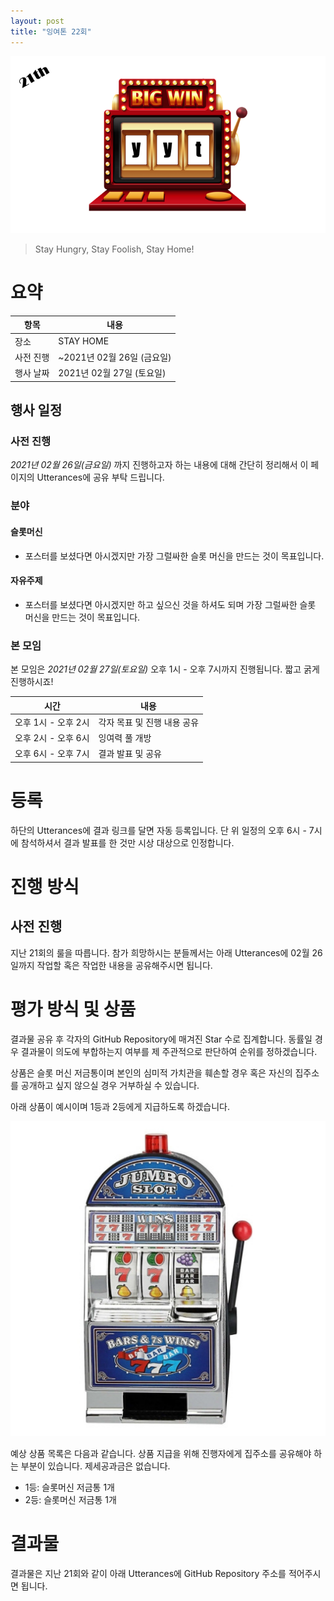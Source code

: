 ```yaml
---
layout: post
title: "잉여톤 22회"
---
```


![poster](/images/22/yyt-poster.png)

> Stay Hungry, Stay Foolish, Stay Home!


# 요약

| 항목      | 내용                       |
| --------- | -------------------------- |
| 장소      | STAY HOME                  |
| 사전 진행 | ~2021년 02월 26일 (금요일) |
| 행사 날짜 | 2021년 02월 27일 (토요일)  |

## 행사 일정

### 사전 진행

_2021년 02월 26일(금요일)_ 까지 진행하고자 하는 내용에 대해 간단히 정리해서 이 페이지의 Utterances에 공유 부탁 드립니다.

### 분야

#### 슬롯머신

- 포스터를 보셨다면 아시겠지만 가장 그럴싸한 슬롯 머신을 만드는 것이 목표입니다.

#### 자유주제

- 포스터를 보셨다면 아시겠지만 하고 싶으신 것을 하셔도 되며 가장 그럴싸한 슬롯 머신을 만드는 것이 목표입니다.

### 본 모임

본 모임은 _2021년 02월 27일(토요일)_ 오후 1시 - 오후 7시까지 진행됩니다. 짧고 굵게 진행하시죠!

| 시간                 | 내용                             |
| -------------------- | -------------------------------- |
| 오후 1시 - 오후 2시  | 각자 목표 및 진행 내용 공유      |
| 오후 2시 - 오후 6시  | 잉여력 풀 개방                   |
| 오후 6시 - 오후 7시  | 결과 발표 및 공유                |


# 등록

하단의 Utterances에 결과 링크를 달면 자동 등록입니다. 단 위 일정의 오후 6시 - 7시에 참석하셔서 결과 발표를 한 것만 시상 대상으로 인정합니다.


# 진행 방식

## 사전 진행

지난 21회의 룰을 따릅니다. 참가 희망하시는 분들께서는 아래 Utterances에 02월 26일까지 작업할 혹은 작업한 내용을 공유해주시면 됩니다.


# 평가 방식 및 상품

결과물 공유 후 각자의 GitHub Repository에 매겨진 Star 수로 집계합니다. 동률일 경우 결과물이 의도에 부합하는지 여부를 제 주관적으로 판단하여 순위를 정하겠습니다.

상품은 슬롯 머신 저금통이며 본인의 심미적 가치관을 훼손할 경우 혹은 자신의 집주소를 공개하고 싶지 않으실 경우 거부하실 수 있습니다.

아래 상품이 예시이며 1등과 2등에게 지급하도록 하겠습니다.

![Slot Machine](/images/22/reward.jpg)

예상 상품 목록은 다음과 같습니다. 상품 지급을 위해 진행자에게 집주소를 공유해야 하는 부분이 있습니다. 제세공과금은 없습니다.

- 1등: 슬롯머신 저금통 1개
- 2등: 슬롯머신 저금통 1개

# 결과물

결과물은 지난 21회와 같이 아래 Utterances에 GitHub Repository 주소를 적어주시면 됩니다.
